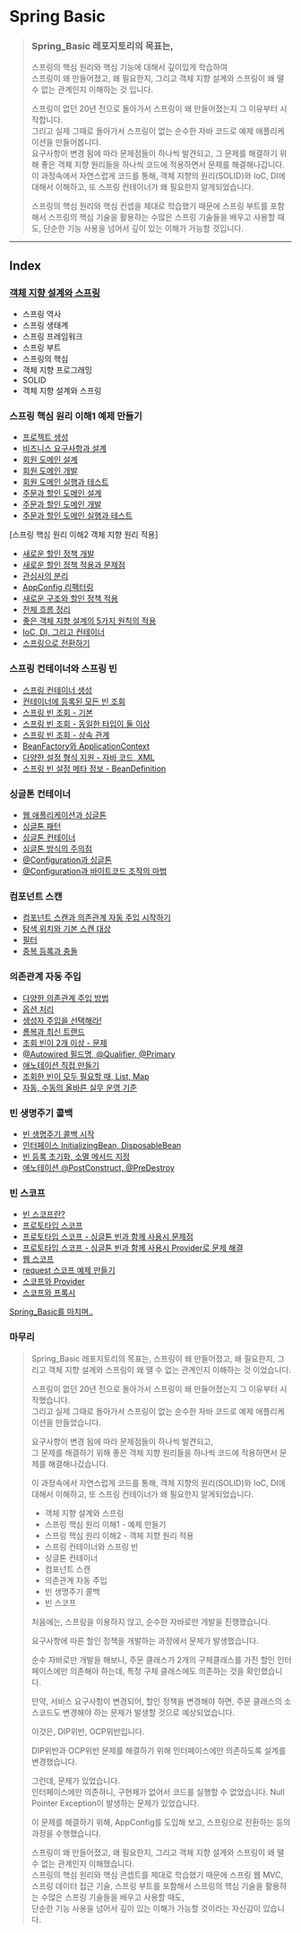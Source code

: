 # Spring Basic
>### Spring_Basic 레포지토리의 목표는,
> 스프링의 핵심 원리와 핵심 기능에 대해서 깊이있게 학습하여    
> 스프링이 왜 만들어졌고, 왜 필요한지, 그리고 객체 지향 설계와 스프링이 왜 땔 수 없는 관계인지 이해하는 것 입니다.
>
> 스프링이 없던 20년 전으로 돌아가서 스프링이 왜 만들어졌는지 그 이유부터 시작합니다.   
> 그리고 실제 그때로 돌아가서 스프링이 없는 순수한 자바 코드로 예제 애플리케이션을 만들어봅니다.    
> 요구사항이 변경 됨에 따라 문제점들이 하나씩 발견되고, 그 문제를 해결하기 위해 좋은 객체 지향 원리들을 하나씩 코드에 적용하면서 문제를 해결해나갑니다.    
> 이 과정속에서 자연스럽게 코드를 통해, 객체 지향의 원리(SOLID)와 IoC, DI에 대해서 이해하고, 또 스프링 컨테이너가 왜 필요한지 알게되었습니다.     
>      
> 스프링의 핵심 원리와 핵심 컨셉을 제대로 학습했기 때문에 스프링 부트를 포함해서 스프링의 핵심 기술을 활용하는 수많은 스프링 기술들을 배우고 사용할 때도, 단순한 기능 사용을 넘어서 깊이 있는 이해가 가능할 것입니다.

---
## Index
### [객체 지향 설계와 스프링](https://mgyo.tistory.com/423)
- 스프링 역사
- 스프링 생태계
- 스프링 프레임워크
- 스프링 부트
- 스프링의 핵심
- 객체 지향 프로그래밍
- SOLID
- 객체 지향 설계와 스프링

### 스프링 핵심 원리 이해1 예제 만들기
- [프로젝트 생성](https://mgyo.tistory.com/423)
- [비즈니스 요구사항과 설계](https://mgyo.tistory.com/424)
- [회원 도메인 설계](https://mgyo.tistory.com/425)
- [회원 도메인 개발](https://mgyo.tistory.com/426)
- [회원 도메인 실행과 테스트](https://mgyo.tistory.com/427)
- [주문과 할인 도메인 설계](https://mgyo.tistory.com/428)
- [주문과 할인 도메인 개발](https://mgyo.tistory.com/430)
- [주문과 할인 도메인 실행과 테스트](https://mgyo.tistory.com/431)

[스프링 핵심 원리 이해2 객체 지향 원리 적용]
- [새로운 할인 정책 개발](https://mgyo.tistory.com/432)
- [새로운 할인 정책 적용과 문제점](https://mgyo.tistory.com/433)
- [관심사의 분리](https://mgyo.tistory.com/434)
- [AppConfig 리팩터링](https://mgyo.tistory.com/435)
- [새로운 구조와 할인 정책 적용](https://mgyo.tistory.com/436)
- [전체 흐름 정리](https://mgyo.tistory.com/438)
- [좋은 객체 지향 설계의 5가지 원칙의 적용](https://mgyo.tistory.com/439)
- [IoC, DI, 그리고 컨테이너](https://mgyo.tistory.com/440)
- [스프링으로 전환하기](https://mgyo.tistory.com/441)

### 스프링 컨테이너와 스프링 빈
- [스프링 컨테이너 생성](https://mgyo.tistory.com/442)
- [컨테이너에 등록된 모든 빈 조회](https://mgyo.tistory.com/443)
- [스프링 빈 조회 - 기본](https://mgyo.tistory.com/444)
- [스프링 빈 조회 - 동일한 타입이 둘 이상](https://mgyo.tistory.com/445)
- [스프링 빈 조회 - 상속 관계](https://mgyo.tistory.com/446)
- [BeanFactory와 ApplicationContext](https://mgyo.tistory.com/448)
- [다양한 설정 형식 지원 - 자바 코드, XML](https://mgyo.tistory.com/449)
- [스프링 빈 설정 메타 정보 - BeanDefinition](https://mgyo.tistory.com/450)

### 싱글톤 컨테이너
- [웹 애플리케이션과 싱글톤](https://mgyo.tistory.com/451)
- [싱글톤 패턴](https://mgyo.tistory.com/452)
- [싱글톤 컨테이너](https://mgyo.tistory.com/453)
- [싱글톤 방식의 주의점](https://mgyo.tistory.com/454)
- [@Configuration과 싱글톤](https://mgyo.tistory.com/455)
- [@Configuration과 바이트코드 조작의 마법](https://mgyo.tistory.com/459)

### 컴포넌트 스캔
- [컴포넌트 스캔과 의존관계 자동 주입 시작하기](https://mgyo.tistory.com/460)
- [탐색 위치와 기본 스캔 대상](https://mgyo.tistory.com/461)
- [필터](https://mgyo.tistory.com/463)
- [중복 등록과 충돌](https://mgyo.tistory.com/464)

### 의존관계 자동 주입
- [다양한 의존관계 주입 방법](https://mgyo.tistory.com/466)
- [옵션 처리](https://mgyo.tistory.com/467)
- [생성자 주입을 선택해라!](https://mgyo.tistory.com/468)
- [롬복과 최신 트랜드](https://mgyo.tistory.com/469)
- [조회 빈이 2개 이상 - 문제](https://mgyo.tistory.com/470)
- [@Autowired 필드명, @Qualifier, @Primary](https://mgyo.tistory.com/471)
- [애노테이션 직접 만들기](https://mgyo.tistory.com/472)
- [조회한 빈이 모두 필요할 때, List, Map](https://mgyo.tistory.com/473)
- [자동, 수동의 올바른 실무 운영 기준](https://mgyo.tistory.com/474)

### 빈 생명주기 콜백
- [빈 생명주기 콜백 시작](https://mgyo.tistory.com/477)
- [인터페이스 InitializingBean, DisposableBean](https://mgyo.tistory.com/478)
- [빈 등록 초기화, 소멸 메서드 지정](https://mgyo.tistory.com/479)
- [애노테이션 @PostConstruct, @PreDestroy](https://mgyo.tistory.com/480)

### 빈 스코프
- [빈 스코프란?](https://mgyo.tistory.com/481)
- [프로토타입 스코프](https://mgyo.tistory.com/482)
- [프로토타입 스코프 - 싱글톤 빈과 함께 사용시 문제점](https://mgyo.tistory.com/484)
- [프로토타입 스코프 - 싱글톤 빈과 함께 사용시 Provider로 문제 해결](https://mgyo.tistory.com/486)
- [웹 스코프](https://mgyo.tistory.com/491)
- [request 스코프 예제 만들기](https://mgyo.tistory.com/492)
- [스코프와 Provider](https://mgyo.tistory.com/493)
- [스코프와 프록시](https://mgyo.tistory.com/494)

[Spring_Basic를 마치며..](#마무리)

### 마무리
> Spring_Basic 레포지토리의 목표는,
스프링이 왜 만들어졌고, 왜 필요한지, 그리고 객체 지향 설계와 스프링이 왜 땔 수 없는 관계인지 이해하는 것 이었습니다.           
> 
> 스프링이 없던 20년 전으로 돌아가서 스프링이 왜 만들어졌는지 그 이유부터 시작했습니다.   
> 그리고 실제 그때로 돌아가서 스프링이 없는 순수한 자바 코드로 예제 애플리케이션을 만들었습니다.   
> 
> 요구사항이 변경 됨에 따라 문제점들이 하나씩 발견되고,    
> 그 문제를 해결하기 위해 좋은 객체 지향 원리들을 하나씩 코드에 적용하면서 문제를 해결해나갔습니다.      
> 
> 이 과정속에서 자연스럽게 코드를 통해, 객체 지향의 원리(SOLID)와 IoC, DI에 대해서 이해하고, 또 스프링 컨테이너가 왜 필요한지 알게되었습니다.     
> 
> - 객체 지향 설계와 스프링 
> - 스프링 핵심 원리 이해1 - 예제 만들기 
> - 스프링 핵심 원리 이해2 - 객체 지향 원리 적용 
> - 스프링 컨테이너와 스프링 빈 
> - 싱글톤 컨테이너 
> - 컴포넌트 스캔 
> - 의존관계 자동 주입 
> - 빈 생명주기 콜백 
> - 빈 스코프
> 
> 처음에는, 스프링을 이용하지 않고, 순수한 자바로만 개발을 진행했습니다.     
> 
> 요구사항에 따른 할인 정책을 개발하는 과정에서 문제가 발생했습니다.    
>     
> 순수 자바로만 개발을 해보니, 주문 클래스가 2개의 구체클래스를 가진 할인 인터페이스에만 의존해야 하는데, 특정 구체 클래스에도 의존하는 것을 확인했습니다.
>      
> 만약, 서비스 요구사항이 변경되어, 할인 정책을 변경해야 하면, 주문 클래스의 소스코드도 변경해야 하는 문제가 발생할 것으로 예상되었습니다.   
>     
> 이것은, DIP위반, OCP위반입니다.   
>       
> DIP위반과 OCP위반 문제를 해결하기 위해 인터페이스에만 의존하도록 설계를 변경했습니다.
>    
> 그런데, 문제가 있었습니다.   
> 인터페이스에만 의존하니, 구현체가 없어서 코드를 실행할 수 없었습니다. Null Pointer Exception이 발생하는 문제가 있었습니다.
> 
>     
> 이 문제를 해결하기 위해, AppConfig를 도입해 보고, 스프링으로 전환하는 등의 과정을 수행했습니다.
>     
> 스프링이 왜 만들어졌고, 왜 필요한지, 그리고 객체 지향 설계와 스프링이 왜 땔 수 없는 관계인지 이해했습니다.      
> 스프링의 핵심 원리와 핵심 콘셉트를 제대로 학습했기 때문에 스프링 웹 MVC, 스프링 데이터 접근 기술, 스프링 부트를 포함해서 스프링의 핵심 기술을 활용하는 수많은 스프링 기술들을 배우고 사용할 때도,   
> 단순한 기능 사용을 넘어서 깊이 있는 이해가 가능할 것이라는 자신감이 있습니다. 